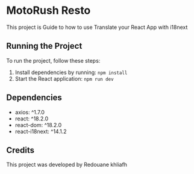 # MotoRush Resto

This project is  Guide to how to use Translate your React App with i18next

## Running the Project

To run the project, follow these steps:

1. Install dependencies by running: `npm install`
2. Start the React application: `npm run dev`

## Dependencies

- axios: ^1.7.0
- react: ^18.2.0
- react-dom: ^18.2.0
- react-i18next: ^14.1.2

## Credits

This project was developed by Redouane khliafh
